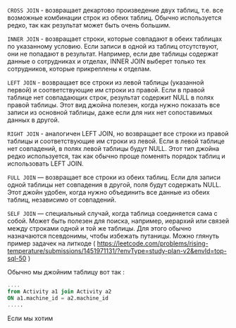 `CROSS JOIN` - возвращает декартово произведение двух таблиц, т.е. все возможные комбинации строк из обеих таблиц. Обычно используется редко, так как результат может быть очень большим.

`INNER JOIN` - возвращает строки, которые совпадают в обеих таблицах по указанному условию. Если записи в одной из таблиц отсутствуют, они не попадают в результат. Например, если две таблицы содержат данные о сотрудниках и отделах, INNER JOIN выберет только тех сотрудников, которые прикреплены к отделам.

`LEFT JOIN` - возвращает все строки из левой таблицы (указанной первой) и соответствующие им строки из правой. Если в правой таблице нет совпадающих строк, результат содержит NULL в полях правой таблицы. Этот вид джойна полезен, когда нужно показать все записи из основной таблицы, даже если для них нет сопоставимых данных в другой.

`RIGHT JOIN` - аналогичен LEFT JOIN, но возвращает все строки из правой таблицы и соответствующие им строки из левой. Если в левой таблице нет совпадений, в полях левой таблицы будут NULL. Этот тип джойна редко используется, так как обычно проще поменять порядок таблиц и использовать LEFT JOIN.

`FULL JOIN`  — возвращает все строки из обеих таблиц. Если для записи одной таблицы нет совпадения в другой, поля будут содержать NULL. Этот джойн удобен, когда нужно объединить все данные из обеих таблиц, независимо от совпадений.

`SELF JOIN` — специальный случай, когда таблица соединяется сама с собой. Может быть полезен для поиска, например, иерархий или связей между строками одной и той же таблицы. Для этого обычно назначаются псевдонимы, чтобы избежать путаницы. Можно глянуть пример задачек на литкоде ( https://leetcode.com/problems/rising-temperature/submissions/1451971131/?envType=study-plan-v2&envId=top-sql-50 )

Обычно мы джойним таблицу вот так : 

```SQL
....
from Activity a1 join Activity a2
ON a1.machine_id = a2.machine_id
.....

```

Если мы хотим 